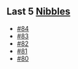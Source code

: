 ## Last 5 [Nibbles](https://nibbles.dev)
<!-- NIBBLE:START -->
- [#84](https://www.nibbles.dev/p/84)
- [#83](https://www.nibbles.dev/p/83)
- [#82](https://www.nibbles.dev/p/82)
- [#81](https://www.nibbles.dev/p/81)
- [#80](https://www.nibbles.dev/p/80)
<!-- NIBBLE:END -->

